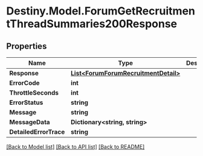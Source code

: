 # Destiny.Model.ForumGetRecruitmentThreadSummaries200Response

## Properties

Name | Type | Description | Notes
------------ | ------------- | ------------- | -------------
**Response** | [**List&lt;ForumForumRecruitmentDetail&gt;**](ForumForumRecruitmentDetail.md) |  | [optional] 
**ErrorCode** | **int** |  | [optional] 
**ThrottleSeconds** | **int** |  | [optional] 
**ErrorStatus** | **string** |  | [optional] 
**Message** | **string** |  | [optional] 
**MessageData** | **Dictionary&lt;string, string&gt;** |  | [optional] 
**DetailedErrorTrace** | **string** |  | [optional] 

[[Back to Model list]](../README.md#documentation-for-models) [[Back to API list]](../README.md#documentation-for-api-endpoints) [[Back to README]](../README.md)

